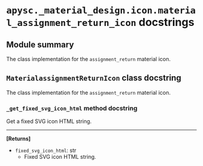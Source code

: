 # `apysc._material_design.icon.material_assignment_return_icon` docstrings

## Module summary

The class implementation for the `assignment_return` material icon.

## `MaterialassignmentReturnIcon` class docstring

The class implementation for the `assignment_return` material icon.

### `_get_fixed_svg_icon_html` method docstring

Get a fixed SVG icon HTML string.<hr>

**[Returns]**

- `fixed_svg_icon_html`: str
  - Fixed SVG icon HTML string.